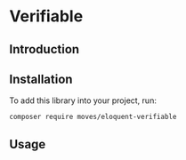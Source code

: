 # Verifiable
## Introduction

## Installation
To add this library into your project, run:
```
composer require moves/eloquent-verifiable
```

## Usage


